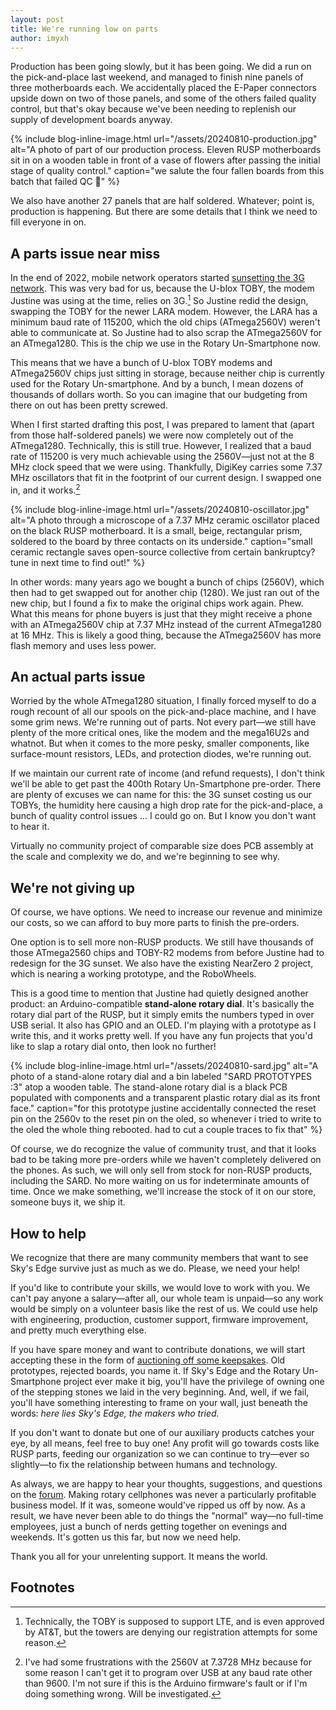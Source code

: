 ```yaml
---
layout: post
title: We're running low on parts
author: imyxh
---
```



Production has been going slowly, but it has been going. We did a run on the
pick-and-place last weekend, and managed to finish nine panels of three
motherboards each. We accidentally placed the E-Paper connectors upside down on
two of those panels, and some of the others failed quality control, but that's
okay because we've been needing to replenish our supply of development boards
anyway.

{% include blog-inline-image.html
    url="/assets/20240810-production.jpg"
    alt="A photo of part of our production process. Eleven RUSP motherboards sit in on a wooden table in front of a vase of flowers after passing the initial stage of quality control."
    caption="we salute the four fallen boards from this batch that failed QC 🫡"
%}

We also have another 27 panels that are half soldered. Whatever; point is,
production is happening. But there are some details that I think we need to
fill everyone in on.


A parts issue near miss
-----------------------

In the end of 2022, mobile network operators started [sunsetting the 3G
network][3g]. This was very bad for us, because the U-blox TOBY, the modem
Justine was using at the time, relies on 3G.[^1] So Justine redid the design,
swapping the TOBY for the newer LARA modem. However, the LARA has a minimum
baud rate of 115200, which the old chips (ATmega2560V) weren't able to
communicate at. So Justine had to also scrap the ATmega2560V for an ATmega1280.
This is the chip we use in the Rotary Un-Smartphone now.

This means that we have a bunch of U-blox TOBY modems and ATmega2560V chips
just sitting in storage, because neither chip is currently used for the Rotary
Un-smartphone. And by a bunch, I mean dozens of thousands of dollars worth. So
you can imagine that our budgeting from there on out has been pretty screwed.

When I first started drafting this post, I was prepared to lament that (apart
from those half-soldered panels) we were now completely out of the ATmega1280.
Technically, this is still true. However, I realized that a baud rate of 115200
is very much achievable using the 2560V—just not at the 8 MHz clock speed
that we were using. Thankfully, DigiKey carries some 7.37 MHz oscillators
that fit in the footprint of our current design. I swapped one in, and it
works.[^2]

{% include blog-inline-image.html
    url="/assets/20240810-oscillator.jpg"
    alt="A photo through a microscope of a 7.37 MHz ceramic oscillator placed on the black RUSP motherboard. It is a small, beige, rectangular prism, soldered to the board by three contacts on its underside."
    caption="small ceramic rectangle saves open-source collective from certain bankruptcy? tune in next time to find out!"
%}

In other words: many years ago we bought a bunch of chips (2560V), which then
had to get swapped out for another chip (1280). We just ran out of the new
chip, but I found a fix to make the original chips work again. Phew. What this
means for phone buyers is just that they might receive a phone with an
ATmega2560V chip at 7.37 MHz instead of the current ATmega1280 at 16 MHz. This
is likely a good thing, because the ATmega2560V has more flash memory
and uses less power.


An actual parts issue
---------------------

Worried by the whole ATmega1280 situation, I finally forced myself to do a
rough recount of all our spools on the pick-and-place machine, and I have some
grim news. We're running out of parts. Not every part—we still have plenty of
the more critical ones, like the modem and the mega16U2s and whatnot. But when
it comes to the more pesky, smaller components, like surface-mount resistors,
LEDs, and protection diodes, we're running out.

If we maintain our current rate of income (and refund requests), I don't think
we'll be able to get past the 400th Rotary Un-Smartphone pre-order. There are
plenty of excuses we can name for this: the 3G sunset costing us our TOBYs, the
humidity here causing a high drop rate for the pick-and-place, a bunch of
quality control issues ... I could go on. But I know you don't want to hear it.

Virtually no community project of comparable size does PCB assembly at the
scale and complexity we do, and we're beginning to see why.


We're not giving up
-------------------

Of course, we have options. We need to increase our revenue and minimize our
costs, so we can afford to buy more parts to finish the pre-orders.

One option is to sell more non-RUSP products. We still have thousands of those
ATmega2560 chips and TOBY-R2 modems from before Justine had to redesign for the
3G sunset. We also have the existing NearZero 2 project, which is nearing a
working prototype, and the RoboWheels.

This is a good time to mention that Justine had quietly designed another
product: an Arduino-compatible **stand-alone rotary dial**. It's basically the
rotary dial part of the RUSP, but it simply emits the numbers typed in over USB
serial. It also has GPIO and an OLED. I'm playing with a prototype as I write
this, and it works pretty well. If you have any fun projects that you'd like to
slap a rotary dial onto, then look no further!

{% include blog-inline-image.html
    url="/assets/20240810-sard.jpg"
    alt="A photo of a stand-alone rotary dial and a bin labeled &quot;SARD PROTOTYPES :3&quot; atop a wooden table. The stand-alone rotary dial is a black PCB populated with components and a transparent plastic rotary dial as its front face."
    caption="for this prototype justine accidentally connected the reset pin on the 2560v to the reset pin on the oled, so whenever i tried to write to the oled the whole thing rebooted. had to cut a couple traces to fix that"
%}

Of course, we do recognize the value of community trust, and that it looks bad
to be taking more pre-orders while we haven't completely delivered on the
phones. As such, we will only sell from stock for non-RUSP products, including
the SARD. No more waiting on us for indeterminate amounts of time. Once we make
something, we'll increase the stock of it on our store, someone buys it, we
ship it.


How to help
-----------

We recognize that there are many community members that want to see Sky's Edge
survive just as much as we do. Please, we need your help!

If you'd like to contribute your skills, we would love to work with you. We
can't pay anyone a salary—after all, our whole team is unpaid—so any work would
be simply on a volunteer basis like the rest of us. We could use help with
engineering, production, customer support, firmware improvement, and pretty
much everything else.

If you have spare money and want to contribute donations, we will start
accepting these in the form of [auctioning off some keepsakes][ebay]. Old
prototypes, rejected boards, you name it. If Sky's Edge and the Rotary
Un-Smartphone project ever make it big, you'll have the privilege of owning one
of the stepping stones we laid in the very beginning. And, well, if we fail,
you'll have something interesting to frame on your wall, just beneath the
words: *here lies Sky's Edge, the makers who tried.*

If you don't want to donate but one of our auxiliary products catches your eye,
by all means, feel free to buy one! Any profit will go towards costs like RUSP
parts, feeding our organization so we can continue to try—ever so slightly—to
fix the relationship between humans and technology.

As always, we are happy to hear your thoughts, suggestions, and questions on
the [forum]. Making rotary cellphones was never a particularly profitable
business model. If it was, someone would've ripped us off by now. As a result,
we have never been able to do things the "normal" way—no full-time employees,
just a bunch of nerds getting together on evenings and weekends. It's gotten us
this far, but now we need help.

Thank you all for your unrelenting support. It means the world.


Footnotes
---------

[^1]: Technically, the TOBY is supposed to support LTE, and is even approved by
    AT&T, but the towers are denying our registration attempts for some reason.

[^2]: I've had some frustrations with the 2560V at 7.3728 MHz because for some
    reason I can't get it to program over USB at any baud rate other than 9600.
    I'm not sure if this is the Arduino firmware's fault or if I'm doing
    something wrong. Will be investigated.


[3g]: https://www.fcc.gov/consumers/guides/plan-ahead-phase-out-3g-cellular-networks-and-service
[toby]: https://content.u-blox.com/sites/default/files/TOBY-L2_DataSheet_UBX-13004573.pdf
[ebay]: https://ebay.com/TODO
[forum]: https://forum.skysedge.com


